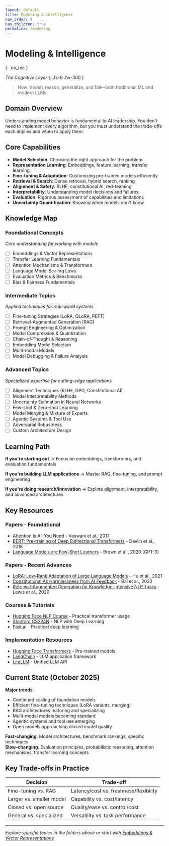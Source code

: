 ```yaml
---
layout: default
title: Modeling & Intelligence
nav_order: 4
has_children: true
permalink: /modeling
---
```


# Modeling & Intelligence
{: .no_toc }

*The Cognitive Layer*
{: .fs-6 .fw-300 }

> How models reason, generalize, and fail—both traditional ML and modern LLMs

## Domain Overview

Understanding model behavior is fundamental to AI leadership. You don't need to implement every algorithm, but you must understand the trade-offs each implies and when to apply them.

## Core Capabilities

- **Model Selection**: Choosing the right approach for the problem
- **Representation Learning**: Embeddings, feature learning, transfer learning
- **Fine-tuning & Adaptation**: Customizing pre-trained models efficiently
- **Retrieval & Search**: Dense retrieval, hybrid search, ranking
- **Alignment & Safety**: RLHF, constitutional AI, red-teaming
- **Interpretability**: Understanding model decisions and failures
- **Evaluation**: Rigorous assessment of capabilities and limitations
- **Uncertainty Quantification**: Knowing when models don't know

## Knowledge Map

### Foundational Concepts
*Core understanding for working with models*

- [ ] Embeddings & Vector Representations
- [ ] Transfer Learning Fundamentals
- [ ] Attention Mechanisms & Transformers
- [ ] Language Model Scaling Laws
- [ ] Evaluation Metrics & Benchmarks
- [ ] Bias & Fairness Fundamentals

### Intermediate Topics
*Applied techniques for real-world systems*

- [ ] Fine-tuning Strategies (LoRA, QLoRA, PEFT)
- [ ] Retrieval-Augmented Generation (RAG)
- [ ] Prompt Engineering & Optimization
- [ ] Model Compression & Quantization
- [ ] Chain-of-Thought & Reasoning
- [ ] Embedding Model Selection
- [ ] Multi-modal Models
- [ ] Model Debugging & Failure Analysis

### Advanced Topics
*Specialized expertise for cutting-edge applications*

- [ ] Alignment Techniques (RLHF, DPO, Constitutional AI)
- [ ] Model Interpretability Methods
- [ ] Uncertainty Estimation in Neural Networks
- [ ] Few-shot & Zero-shot Learning
- [ ] Model Merging & Mixture of Experts
- [ ] Agentic Systems & Tool Use
- [ ] Adversarial Robustness
- [ ] Custom Architecture Design

## Learning Path

**If you're starting out** → Focus on embeddings, transformers, and evaluation fundamentals

**If you're building LLM applications** → Master RAG, fine-tuning, and prompt engineering

**If you're doing research/innovation** → Explore alignment, interpretability, and advanced architectures

## Key Resources

### Papers - Foundational
- [Attention Is All You Need](https://arxiv.org/abs/1706.03762) - Vaswani et al., 2017
- [BERT: Pre-training of Deep Bidirectional Transformers](https://arxiv.org/abs/1810.04805) - Devlin et al., 2018
- [Language Models are Few-Shot Learners](https://arxiv.org/abs/2005.14165) - Brown et al., 2020 (GPT-3)

### Papers - Recent Advances
- [LoRA: Low-Rank Adaptation of Large Language Models](https://arxiv.org/abs/2106.09685) - Hu et al., 2021
- [Constitutional AI: Harmlessness from AI Feedback](https://arxiv.org/abs/2212.08073) - Bai et al., 2022
- [Retrieval-Augmented Generation for Knowledge-Intensive NLP Tasks](https://arxiv.org/abs/2005.11401) - Lewis et al., 2020

### Courses & Tutorials
- [Hugging Face NLP Course](https://huggingface.co/course) - Practical transformer usage
- [Stanford CS224N](http://web.stanford.edu/class/cs224n/) - NLP with Deep Learning
- [Fast.ai](https://www.fast.ai/) - Practical deep learning

### Implementation Resources
- [Hugging Face Transformers](https://github.com/huggingface/transformers) - Pre-trained models
- [LangChain](https://github.com/langchain-ai/langchain) - LLM application framework
- [LiteLLM](https://github.com/BerriAI/litellm) - Unified LLM API

## Current State (October 2025)

**Major trends**:
- Continued scaling of foundation models
- Efficient fine-tuning techniques (LoRA variants, merging)
- RAG architectures maturing and specializing
- Multi-modal models becoming standard
- Agentic systems and tool use emerging
- Open models approaching closed model quality

**Fast-changing**: Model architectures, benchmark rankings, specific techniques  
**Slow-changing**: Evaluation principles, probabilistic reasoning, attention mechanisms, transfer learning concepts

## Key Trade-offs in Practice

| Decision | Trade-off |
|----------|-----------|
| Fine-tuning vs. RAG | Latency/cost vs. freshness/flexibility |
| Larger vs. smaller model | Capability vs. cost/latency |
| Closed vs. open source | Quality/ease vs. control/cost |
| General vs. specialized | Versatility vs. task performance |

---

*Explore specific topics in the folders above or start with [Embeddings & Vector Representations](foundational/embeddings-vectors.md)*

